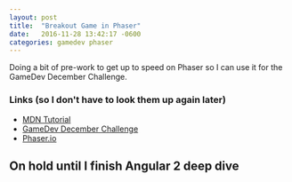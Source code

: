 ```yaml
---
layout: post
title:  "Breakout Game in Phaser"
date:   2016-11-28 13:42:17 -0600
categories: gamedev phaser
---
```


Doing a bit of pre-work to get up to speed on Phaser so I can use it
for the GameDev December Challenge.

### Links (so I don't have to look them up again later)

* [MDN Tutorial](https://developer.mozilla.org/en-US/docs/Games/Tutorials/2D_breakout_game_Phaser)
* [GameDev December Challenge](https://forum.freecodecamp.com/t/computer-gamedev-december-challenge-ends-december-31st/59069)
* [Phaser.io](http://phaser.io/)

## On hold until I finish Angular 2 deep dive


